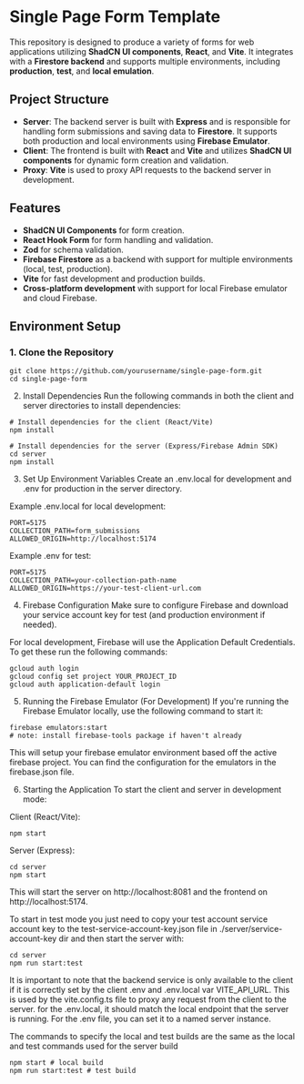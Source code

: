 # Single Page Form Template

This repository is designed to produce a variety of forms for web applications utilizing **ShadCN UI components**, **React**, and **Vite**. It integrates with a **Firestore backend** and supports multiple environments, including **production**, **test**, and **local emulation**.

## Project Structure

- **Server**: The backend server is built with **Express** and is responsible for handling form submissions and saving data to **Firestore**. It supports both production and local environments using **Firebase Emulator**.
- **Client**: The frontend is built with **React** and **Vite** and utilizes **ShadCN UI components** for dynamic form creation and validation.
- **Proxy**: **Vite** is used to proxy API requests to the backend server in development.

## Features

- **ShadCN UI Components** for form creation.
- **React Hook Form** for form handling and validation.
- **Zod** for schema validation.
- **Firebase Firestore** as a backend with support for multiple environments (local, test, production).
- **Vite** for fast development and production builds.
- **Cross-platform development** with support for local Firebase emulator and cloud Firebase.

## Environment Setup

### 1. Clone the Repository

```
git clone https://github.com/yourusername/single-page-form.git
cd single-page-form
```

2. Install Dependencies
Run the following commands in both the client and server directories to install dependencies:
```
# Install dependencies for the client (React/Vite)
npm install

# Install dependencies for the server (Express/Firebase Admin SDK)
cd server
npm install
```

3. Set Up Environment Variables
Create an .env.local for development and .env for production in the server directory.

Example .env.local for local development:
```
PORT=5175
COLLECTION_PATH=form_submissions
ALLOWED_ORIGIN=http://localhost:5174
```

Example .env for test:
```
PORT=5175
COLLECTION_PATH=your-collection-path-name
ALLOWED_ORIGIN=https://your-test-client-url.com
```

4. Firebase Configuration
Make sure to configure Firebase and download your service account key for test (and production environment if needed).


For local development, Firebase will use the Application Default Credentials. To get these run the following commands:
```
gcloud auth login
gcloud config set project YOUR_PROJECT_ID
gcloud auth application-default login
```

5. Running the Firebase Emulator (For Development)
If you're running the Firebase Emulator locally, use the following command to start it:
```
firebase emulators:start
# note: install firebase-tools package if haven't already
```

This will setup your firebase emulator environment based off the active firebase project. You can find the configuration for the emulators in the firebase.json file.

6. Starting the Application
To start the client and server in development mode:

Client (React/Vite):

```
npm start
```

Server (Express):

```
cd server
npm start
```
This will start the server on http://localhost:8081 and the frontend on http://localhost:5174.


To start in test mode you just need to copy your test account service account key to the test-service-account-key.json file in ./server/service-account-key dir and then start the server with:
```
cd server
npm run start:test
```
It is important to note that the backend service is only available to the client if it is correctly set by the client .env and .env.local var VITE_API_URL. This is used by the vite.config.ts file to proxy any request from the client to the server. for the .env.local, it should match the local endpoint that the server is running. For the .env file, you can set it to a named server instance.

The commands to specify the local and test builds are the same as the local and test commands used for the server build 
```
npm start # local build
npm run start:test # test build
```


